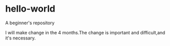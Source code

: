 # hello-world
A beginner's repository

I will make change in the 4 months.The change is important and difficult,and it's necessary.
